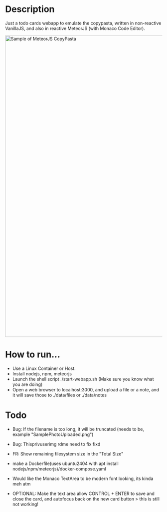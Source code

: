 # Description

Just a todo cards webapp to emulate the copypasta, written in non-reactive VanillaJS, and also in reactive MeteorJS (with Monaco Code Editor).

<img width="964" alt="Sample of MeteorJS CopyPasta" src="https://github-production-user-asset-6210df.s3.amazonaws.com/42163211/387186855-9c5f0701-3cfc-4a43-aab0-0fb6129e9db8.png?X-Amz-Algorithm=AWS4-HMAC-SHA256&X-Amz-Credential=AKIAVCODYLSA53PQK4ZA%2F20241118%2Fus-east-1%2Fs3%2Faws4_request&X-Amz-Date=20241118T110036Z&X-Amz-Expires=300&X-Amz-Signature=0548424ff937afc095d5468f6c5970604f8c9658eb0e318fe6527b78fba889cd&X-Amz-SignedHeaders=host">

# How to run...

* Use a Linux Container or Host.
* Install nodejs, npm, meteorjs
* Launch the shell script ./start-webapp.sh (Make sure you know what you are doing)
* Open a web browser to localhost:3000, and upload a file or a note, and it will save those to ./data/files or ./data/notes

# Todo
* Bug: If the filename is too long, it will be truncated (needs to be, example "SamplePhotoUploaded.png")
* Bug: Thisprivuserimg rdme need to fix fixd
* FR: Show remaining filesystem size in the "Total Size"

* make a Dockerfile(uses ubuntu2404 with apt install nodejs/npm/meteorjs)/docker-compose.yaml

* Would like the Monaco TextArea to be modern font looking, its kinda meh atm

* OPTIONAL: Make the text area allow CONTROL + ENTER to save and close the card, and autofocus back on the new card button > this is still not working!
